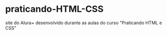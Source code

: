 # praticando-HTML-CSS
site do Alura+ desenvolvido durante as aulas do curso "Praticando HTML e CSS"
